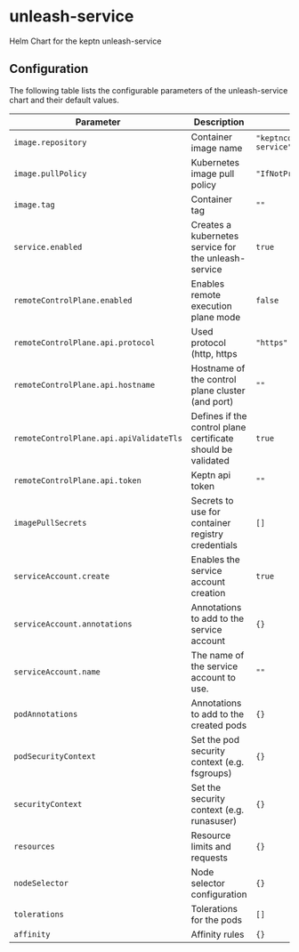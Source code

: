 
unleash-service
===========

Helm Chart for the keptn unleash-service


## Configuration

The following table lists the configurable parameters of the unleash-service chart and their default values.

| Parameter                               | Description                                                  | Default                          |
|-----------------------------------------|--------------------------------------------------------------|----------------------------------|
| `image.repository`                      | Container image name                                         | `"keptncontrib/unleash-service"` |
| `image.pullPolicy`                      | Kubernetes image pull policy                                 | `"IfNotPresent"`                 |
| `image.tag`                             | Container tag                                                | `""`                             |
| `service.enabled`                       | Creates a kubernetes service for the unleash-service         | `true`                           |
| `remoteControlPlane.enabled`            | Enables remote execution plane mode                          | `false`                          |
| `remoteControlPlane.api.protocol`       | Used protocol (http, https                                   | `"https"`                        |
| `remoteControlPlane.api.hostname`       | Hostname of the control plane cluster (and port)             | `""`                             |
| `remoteControlPlane.api.apiValidateTls` | Defines if the control plane certificate should be validated | `true`                           |
| `remoteControlPlane.api.token`          | Keptn api token                                              | `""`                             |
| `imagePullSecrets`                      | Secrets to use for container registry credentials            | `[]`                             |
| `serviceAccount.create`                 | Enables the service account creation                         | `true`                           |
| `serviceAccount.annotations`            | Annotations to add to the service account                    | `{}`                             |
| `serviceAccount.name`                   | The name of the service account to use.                      | `""`                             |
| `podAnnotations`                        | Annotations to add to the created pods                       | `{}`                             |
| `podSecurityContext`                    | Set the pod security context (e.g. fsgroups)                 | `{}`                             |
| `securityContext`                       | Set the security context (e.g. runasuser)                    | `{}`                             |
| `resources`                             | Resource limits and requests                                 | `{}`                             |
| `nodeSelector`                          | Node selector configuration                                  | `{}`                             |
| `tolerations`                           | Tolerations for the pods                                     | `[]`                             |
| `affinity`                              | Affinity rules                                               | `{}`                             |





